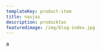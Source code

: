 ```yaml
---
templateKey: product-item
title: naujas
description: producktas
featuredimage: /img/blog-index.jpg
---
```

a